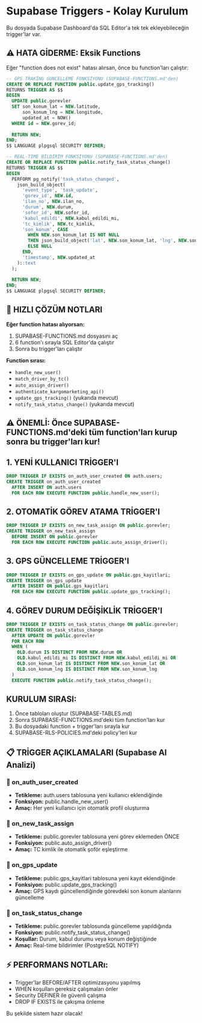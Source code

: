 # Supabase Triggers - Kolay Kurulum

Bu dosyada Supabase Dashboard'da SQL Editor'a tek tek ekleyebileceğin trigger'lar var.

## ⚠️ HATA GİDERME: Eksik Functions

Eğer "function does not exist" hatası alırsan, önce bu function'ları çalıştır:

```sql
-- GPS TRAKİNG GÜNCELLEME FONKSİYONU (SUPABASE-FUNCTIONS.md'den)
CREATE OR REPLACE FUNCTION public.update_gps_tracking()
RETURNS TRIGGER AS $$
BEGIN
  UPDATE public.gorevler 
  SET son_konum_lat = NEW.latitude,
      son_konum_lng = NEW.longitude,
      updated_at = NOW()
  WHERE id = NEW.gorev_id;
  
  RETURN NEW;
END;
$$ LANGUAGE plpgsql SECURITY DEFINER;
```

```sql
-- REAL-TIME BİLDİRİM FONKSİYONU (SUPABASE-FUNCTIONS.md'den)
CREATE OR REPLACE FUNCTION public.notify_task_status_change()
RETURNS TRIGGER AS $$
BEGIN
  PERFORM pg_notify('task_status_changed', 
    json_build_object(
      'event_type', 'task_update',
      'gorev_id', NEW.id,
      'ilan_no', NEW.ilan_no,
      'durum', NEW.durum,
      'sofor_id', NEW.sofor_id,
      'kabul_edildi', NEW.kabul_edildi_mi,
      'tc_kimlik', NEW.tc_kimlik,
      'son_konum', CASE 
        WHEN NEW.son_konum_lat IS NOT NULL 
        THEN json_build_object('lat', NEW.son_konum_lat, 'lng', NEW.son_konum_lng)
        ELSE NULL 
      END,
      'timestamp', NEW.updated_at
    )::text
  );
  
  RETURN NEW;
END;
$$ LANGUAGE plpgsql SECURITY DEFINER;
```

## 🚀 HIZLI ÇÖZÜM NOTLARI

**Eğer function hatası alıyorsan:**
1. SUPABASE-FUNCTIONS.md dosyasını aç
2. 6 function'ı sırayla SQL Editor'da çalıştır
3. Sonra bu trigger'ları çalıştır

**Function sırası:**
- `handle_new_user()` 
- `match_driver_by_tc()`
- `auto_assign_driver()`
- `authenticate_kargomarketing_api()`
- `update_gps_tracking()` (yukarıda mevcut)
- `notify_task_status_change()` (yukarıda mevcut)

## ⚠️ ÖNEMLİ: Önce SUPABASE-FUNCTIONS.md'deki tüm function'ları kurup sonra bu trigger'ları kur!

## 1. YENİ KULLANICI TRİGGER'I

```sql
DROP TRIGGER IF EXISTS on_auth_user_created ON auth.users;
CREATE TRIGGER on_auth_user_created
  AFTER INSERT ON auth.users
  FOR EACH ROW EXECUTE FUNCTION public.handle_new_user();
```

## 2. OTOMATİK GÖREV ATAMA TRİGGER'I

```sql
DROP TRIGGER IF EXISTS on_new_task_assign ON public.gorevler;
CREATE TRIGGER on_new_task_assign
  BEFORE INSERT ON public.gorevler
  FOR EACH ROW EXECUTE FUNCTION public.auto_assign_driver();
```

## 3. GPS GÜNCELLEME TRİGGER'I

```sql
DROP TRIGGER IF EXISTS on_gps_update ON public.gps_kayitlari;
CREATE TRIGGER on_gps_update
  AFTER INSERT ON public.gps_kayitlari
  FOR EACH ROW EXECUTE FUNCTION public.update_gps_tracking();
```

## 4. GÖREV DURUM DEĞİŞİKLİK TRİGGER'I

```sql
DROP TRIGGER IF EXISTS on_task_status_change ON public.gorevler;
CREATE TRIGGER on_task_status_change
  AFTER UPDATE ON public.gorevler
  FOR EACH ROW 
  WHEN (
    OLD.durum IS DISTINCT FROM NEW.durum OR 
    OLD.kabul_edildi_mi IS DISTINCT FROM NEW.kabul_edildi_mi OR
    OLD.son_konum_lat IS DISTINCT FROM NEW.son_konum_lat OR
    OLD.son_konum_lng IS DISTINCT FROM NEW.son_konum_lng
  )
  EXECUTE FUNCTION public.notify_task_status_change();
```

## KURULUM SIRASI:
1. Önce tabloları oluştur (SUPABASE-TABLES.md)
2. Sonra SUPABASE-FUNCTIONS.md'deki tüm function'ları kur
3. Bu dosyadaki function + trigger'ları sırayla kur
4. SUPABASE-RLS-POLICIES.md'deki policy'leri kur

## 📋 TRİGGER AÇIKLAMALARI (Supabase AI Analizi)

### 🔹 on_auth_user_created
- **Tetikleme:** auth.users tablosuna yeni kullanıcı eklendiğinde
- **Fonksiyon:** public.handle_new_user()
- **Amaç:** Her yeni kullanıcı için otomatik profil oluşturma

### 🔹 on_new_task_assign  
- **Tetikleme:** public.gorevler tablosuna yeni görev eklemeden ÖNCE
- **Fonksiyon:** public.auto_assign_driver()
- **Amaç:** TC kimlik ile otomatik şoför eşleştirme

### 🔹 on_gps_update
- **Tetikleme:** public.gps_kayitlari tablosuna yeni kayıt eklendiğinde
- **Fonksiyon:** public.update_gps_tracking()
- **Amaç:** GPS kaydı güncellendiğinde görevdeki son konum alanlarını güncelleme

### 🔹 on_task_status_change
- **Tetikleme:** public.gorevler tablosunda güncelleme yapıldığında
- **Fonksiyon:** public.notify_task_status_change()
- **Koşullar:** Durum, kabul durumu veya konum değiştiğinde
- **Amaç:** Real-time bildirimler (PostgreSQL NOTIFY)

## ⚡ PERFORMANS NOTLARı:
- Trigger'lar BEFORE/AFTER optimizasyonu yapılmış
- WHEN koşulları gereksiz çalışmaları önler
- Security DEFINER ile güvenli çalışma
- DROP IF EXISTS ile çakışma önleme

Bu şekilde sistem hazır olacak!
